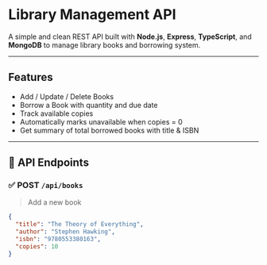 #  Library Management API

A simple and clean REST API built with **Node.js**, **Express**, **TypeScript**, and **MongoDB** to manage library books and borrowing system.

---

## Features

- Add / Update / Delete Books
- Borrow a Book with quantity and due date
- Track available copies
- Automatically marks unavailable when copies = 0
- Get summary of total borrowed books with title & ISBN

---

## 🚀 API Endpoints

### ✅ POST `/api/books`
> Add a new book

```json
{
  "title": "The Theory of Everything",
  "author": "Stephen Hawking",
  "isbn": "9780553380163",
  "copies": 10
}
